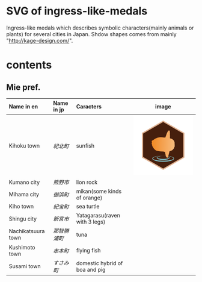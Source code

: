 # SVG of ingress-like-medals
Ingress-like medals which describes symbolic characters(mainly animals or plants) for several cities in Japan.
Shdow shapes comes from mainly "http://kage-design.com/".

# contents
## Mie pref.
|Name in en|Name in jp|Caracters|image|
|:---------|:--------|:---------|:--:|
|Kihoku town|_紀北町_|sunfish|![kihoku medal](thumbs/kihoku.png)|
|Kumano city|_熊野市_|lion rock|
|Mihama city|_御浜町_|mikan(some kinds of orange)|
|Kiho town|_紀宝町_|sea turtle|
|Shingu city|_新宮市_|Yatagarasu(raven with 3 legs)|
|Nachikatsuura town|_那智勝浦町_|tuna|
|Kushimoto town|_串本町_|flying fish|
|Susami town|_すさみ町_|domestic hybrid of boa and pig|
